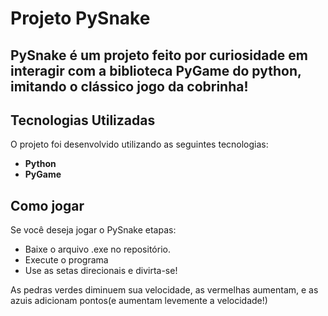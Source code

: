 
# Projeto PySnake

## PySnake é um projeto feito por curiosidade em interagir com a biblioteca PyGame do python, imitando o clássico jogo da cobrinha!

## Tecnologias Utilizadas

O projeto foi desenvolvido utilizando as seguintes tecnologias:

- **Python**
- **PyGame**


## Como jogar
Se você deseja jogar o PySnake etapas:

-  Baixe o arquivo .exe no repositório.
-  Execute o programa
-  Use as setas direcionais e divirta-se!

As pedras verdes diminuem sua velocidade, as vermelhas aumentam, e as azuis adicionam pontos(e aumentam levemente a velocidade!)
